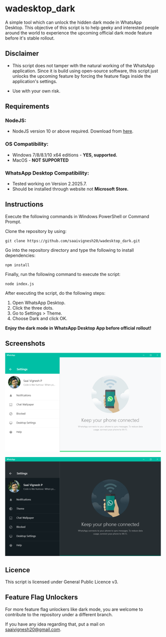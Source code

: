 
# wadesktop_dark

A simple tool which can unlock the hidden dark mode in WhatsApp Desktop. This objective of this script is to help geeky and interested people around the world to experience the upcoming official dark mode feature before it's stable rollout.

## Disclaimer

 - This script does not tamper with the natural working of the WhatsApp application. Since it is build using open-source software, this script just unlocks the upcoming feature by forcing the feature flags inside the application's settings.
 
 - Use with your own risk.

## Requirements

### NodeJS:

 - NodeJS version 10 or above required. Download from [here](https://nodejs.org).

### OS Compatibility:

 - Windows 7/8/8.1/10 x64 editions - **YES, supported.**
 - MacOS - **NOT SUPPORTED**

### WhatsApp Desktop Compatibility:

 - Tested working on Version 2.2025.7.
 - Should be installed through website not **Microsoft Store.**

## Instructions

Execute the following commands in Windows PowerShell or Command Prompt.

Clone the repository by using:

    git clone https://github.com/saaivignesh20/wadesktop_dark.git
Go into the repository directory and type the following to install dependencies:

    npm install
Finally, run the following command to execute the script:

    node index.js
After executing the script, do the following steps:

1. Open WhatsApp Desktop.
2. Click the three dots.
3. Go to Settings > Theme.
4. Choose Dark and click OK.

**Enjoy the dark mode in WhatsApp Desktop App before official rollout!**


## Screenshots

![Before](./img/before.png)

![After](./img/after.png)

## Licence

This script is licensed under General Public Licence v3.

## Feature Flag Unlockers

For more feature flag unlockers like dark mode, you are welcome to contribute to the repository under a different branch. 

If you have any idea regarding that, put a mail on saaivignesh20@gmail.com.